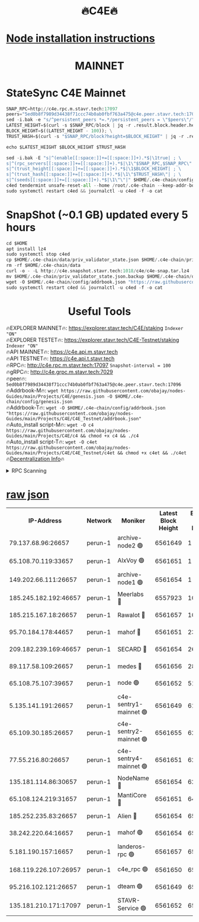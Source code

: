 <h1 align="center"> 🔥C4E🔥</h1>

[Node installation instructions](https://github.com/obajay/nodes-Guides/tree/main/Projects/C4E)
=

<h1 align="center"> MAINNET</h1>

# StateSync C4E Mainnet
```python
SNAP_RPC=http://c4e.rpc.m.stavr.tech:17097
peers="5ed0b8f7989d34438f71ccc74b0ab0fbf763a475@c4e.peer.stavr.tech:17096"
sed -i.bak -e "s/^persistent_peers *=.*/persistent_peers = \"$peers\"/" $HOME/.c4e-chain/config/config.toml
LATEST_HEIGHT=$(curl -s $SNAP_RPC/block | jq -r .result.block.header.height); \
BLOCK_HEIGHT=$((LATEST_HEIGHT - 100)); \
TRUST_HASH=$(curl -s "$SNAP_RPC/block?height=$BLOCK_HEIGHT" | jq -r .result.block_id.hash)

echo $LATEST_HEIGHT $BLOCK_HEIGHT $TRUST_HASH

sed -i.bak -E "s|^(enable[[:space:]]+=[[:space:]]+).*$|\1true| ; \
s|^(rpc_servers[[:space:]]+=[[:space:]]+).*$|\1\"$SNAP_RPC,$SNAP_RPC\"| ; \
s|^(trust_height[[:space:]]+=[[:space:]]+).*$|\1$BLOCK_HEIGHT| ; \
s|^(trust_hash[[:space:]]+=[[:space:]]+).*$|\1\"$TRUST_HASH\"| ; \
s|^(seeds[[:space:]]+=[[:space:]]+).*$|\1\"\"|" $HOME/.c4e-chain/config/config.toml
c4ed tendermint unsafe-reset-all --home /root/.c4e-chain --keep-addr-book
sudo systemctl restart c4ed && journalctl -u c4ed -f -o cat
```
# SnapShot (~0.1 GB) updated every 5 hours
```python
cd $HOME
apt install lz4
sudo systemctl stop c4ed
cp $HOME/.c4e-chain/data/priv_validator_state.json $HOME/.c4e-chain/priv_validator_state.json.backup
rm -rf $HOME/.c4e-chain/data
curl -o - -L http://c4e.snapshot.stavr.tech:1018/c4e/c4e-snap.tar.lz4 | lz4 -c -d - | tar -x -C $HOME/.c4e-chain --strip-components 2
mv $HOME/.c4e-chain/priv_validator_state.json.backup $HOME/.c4e-chain/data/priv_validator_state.json
wget -O $HOME/.c4e-chain/config/addrbook.json "https://raw.githubusercontent.com/obajay/nodes-Guides/main/Projects/C4E/addrbook.json"
sudo systemctl restart c4ed && journalctl -u c4ed -f -o cat
```
 <h1 align="center"> Useful Tools</h1>

🔥EXPLORER MAINNET🔥:  https://explorer.stavr.tech/C4E/staking            `Indexer "ON"` \
🔥EXPLORER TESTET🔥:   https://explorer.stavr.tech/C4E-Testnet/staking     `Indexer "ON"` \
🔥API MAINNET🔥:       https://c4e.api.m.stavr.tech \
🔥API TESTNET🔥:       https://c4e.api.t.stavr.tech \
🔥RPC🔥:               http://c4e.rpc.m.stavr.tech:17097                  `Snapshot-interval = 100` \
🔥gRPC🔥:              http://c4e.grpc.m.stavr.tech:7029 \
🔥peer🔥:              `5ed0b8f7989d34438f71ccc74b0ab0fbf763a475@c4e.peer.stavr.tech:17096` \
🔥Addrbook-M🔥:    ```wget https://raw.githubusercontent.com/obajay/nodes-Guides/main/Projects/C4E/genesis.json -O $HOME/.c4e-chain/config/genesis.json``` \
🔥Addrbook-T🔥:    ```wget -O $HOME/.c4e-chain/config/addrbook.json "https://raw.githubusercontent.com/obajay/nodes-Guides/main/Projects/C4E/C4E_Testnet/addrbook.json"``` \
🔥Auto_install script-M🔥: ```wget -O c4 https://raw.githubusercontent.com/obajay/nodes-Guides/main/Projects/C4E/c4 && chmod +x c4 && ./c4``` \
🔥Auto_install script-T🔥: ```wget -O c4et https://raw.githubusercontent.com/obajay/nodes-Guides/main/Projects/C4E/C4E_Testnet/c4et && chmod +x c4et && ./c4et``` \
🔥[Decentralization Info](https://github.com/obajay/StateSync-snapshots/tree/main/Projects/C4E/Decentralization)🔥




<details>
<summary>RPC Scanning</summary>

<h2 align="center"> We scan nodes in real time every 4 hours. And we provide the final result of RPC endpoints.
We cannot influence the operation of these nodes in any way. </h2>


```python
If Voting Power is higher than 0 --> then the Node is a validator of the network and may be subject to attack and be a potential threat to the chain.
```
```python
We marked such validators with a red symbol
```

</details>

[raw json](https://rpc-check.c4e.stavr.tech/c4e/rpc-c4e-result.json)
=



<table><tr><th>IP-Address</th><th>Network</th><th>Moniker</th><th>Latest Block Height</th><th>Earliest Block Height</th><th>Catching Up</th><th>Tx Index</th><th>Voting Power</th><th>Scan Time</th></tr><tr><td>79.137.68.96:26657</td><td>perun-1</td><td>archive-node2 🟢</td><td>6561649</td><td>1</td><td>False</td><td>on</td><td>0</td><td>2024-01-02T21:54:09.109000741UTC</td></tr><tr><td>65.108.70.119:33657</td><td>perun-1</td><td>AlxVoy 🟢</td><td>6561651</td><td>1</td><td>False</td><td>on</td><td>0</td><td>2024-01-02T21:54:23.081497751UTC</td></tr><tr><td>149.202.66.111:26657</td><td>perun-1</td><td>archive-node1 🟢</td><td>6561654</td><td>1</td><td>False</td><td>on</td><td>0</td><td>2024-01-02T21:54:39.371308830UTC</td></tr><tr><td>185.245.182.192:46657</td><td>perun-1</td><td>Meerlabs 🔴</td><td>6557923</td><td>1051501</td><td>False</td><td>on</td><td>493550</td><td>2024-01-02T21:54:42.997275404UTC</td></tr><tr><td>185.215.167.18:26657</td><td>perun-1</td><td>Rawalot 🔴</td><td>6561657</td><td>1090501</td><td>False</td><td>on</td><td>579034</td><td>2024-01-02T21:54:54.597587735UTC</td></tr><tr><td>95.70.184.178:44657</td><td>perun-1</td><td>mahof 🔴</td><td>6561651</td><td>2342001</td><td>False</td><td>off</td><td>1357006</td><td>2024-01-02T21:54:22.402819725UTC</td></tr><tr><td>209.182.239.169:46657</td><td>perun-1</td><td>SECARD 🔴</td><td>6561654</td><td>2616101</td><td>False</td><td>off</td><td>675729</td><td>2024-01-02T21:54:36.521972603UTC</td></tr><tr><td>89.117.58.109:26657</td><td>perun-1</td><td>medes 🔴</td><td>6561656</td><td>2826001</td><td>False</td><td>off</td><td>471345</td><td>2024-01-02T21:54:49.877028568UTC</td></tr><tr><td>65.108.75.107:39657</td><td>perun-1</td><td>node 🟢</td><td>6561652</td><td>5198801</td><td>False</td><td>on</td><td>0</td><td>2024-01-02T21:54:25.580656003UTC</td></tr><tr><td>5.135.141.191:26657</td><td>perun-1</td><td>c4e-sentry1-mainnet 🟢</td><td>6561649</td><td>6198001</td><td>False</td><td>on</td><td>0</td><td>2024-01-02T21:54:08.376100019UTC</td></tr><tr><td>65.109.30.185:26657</td><td>perun-1</td><td>c4e-sentry2-mainnet 🟢</td><td>6561655</td><td>6238301</td><td>False</td><td>on</td><td>0</td><td>2024-01-02T21:54:42.649523770UTC</td></tr><tr><td>77.55.216.80:26657</td><td>perun-1</td><td>c4e-sentry4-mainnet 🟢</td><td>6561651</td><td>6241001</td><td>False</td><td>on</td><td>0</td><td>2024-01-02T21:54:22.759589123UTC</td></tr><tr><td>135.181.114.86:30657</td><td>perun-1</td><td>NodeName 🔴</td><td>6561654</td><td>6284301</td><td>False</td><td>off</td><td>333717</td><td>2024-01-02T21:54:39.734905907UTC</td></tr><tr><td>65.108.124.219:31657</td><td>perun-1</td><td>MantiCore 🔴</td><td>6561651</td><td>6461651</td><td>False</td><td>off</td><td>837869</td><td>2024-01-02T21:54:21.978994132UTC</td></tr><tr><td>185.252.235.83:26657</td><td>perun-1</td><td>Alien 🔴</td><td>6561654</td><td>6502501</td><td>False</td><td>on</td><td>380508</td><td>2024-01-02T21:54:40.133569721UTC</td></tr><tr><td>38.242.220.64:16657</td><td>perun-1</td><td>mahof 🟢</td><td>6561654</td><td>6545801</td><td>False</td><td>off</td><td>0</td><td>2024-01-02T21:54:36.883143412UTC</td></tr><tr><td>5.181.190.157:16657</td><td>perun-1</td><td>landeros-rpc 🟢</td><td>6561657</td><td>6550001</td><td>False</td><td>on</td><td>0</td><td>2024-01-02T21:54:54.311333905UTC</td></tr><tr><td>168.119.226.107:26957</td><td>perun-1</td><td>c4e_rpc 🟢</td><td>6561650</td><td>6554001</td><td>False</td><td>on</td><td>0</td><td>2024-01-02T21:54:15.482716358UTC</td></tr><tr><td>95.216.102.121:26657</td><td>perun-1</td><td>dteam 🟢</td><td>6561649</td><td>6555001</td><td>False</td><td>on</td><td>0</td><td>2024-01-02T21:54:08.762723592UTC</td></tr><tr><td>135.181.210.171:17097</td><td>perun-1</td><td>STAVR-Service 🟢</td><td>6561652</td><td>6559701</td><td>False</td><td>on</td><td>0</td><td>2024-01-02T21:54:28.076789445UTC</td></tr></table>
